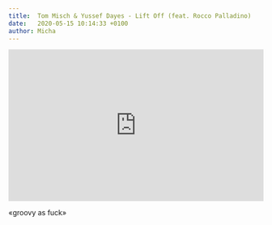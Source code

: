 ```yaml
---
title:  Tom Misch & Yussef Dayes - Lift Off (feat. Rocco Palladino)
date:   2020-05-15 10:14:33 +0100
author: Micha
---
```

<div class="soundcloud-container ">
<iframe width="100%" height="300" scrolling="no" frameborder="no" allow="autoplay" src="https://w.soundcloud.com/player/?url=https%3A//api.soundcloud.com/tracks/774415216&color=%2315213f&auto_play=false&hide_related=false&show_comments=true&show_user=true&show_reposts=false&show_teaser=true&visual=true"></iframe>
</div>

«groovy as fuck»
